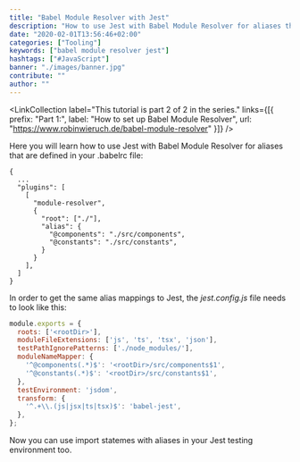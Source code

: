```yaml
---
title: "Babel Module Resolver with Jest"
description: "How to use Jest with Babel Module Resolver for aliases that are defined in your .babelrc file ..."
date: "2020-02-01T13:56:46+02:00"
categories: ["Tooling"]
keywords: ["babel module resolver jest"]
hashtags: ["#JavaScript"]
banner: "./images/banner.jpg"
contribute: ""
author: ""
---
```


<Sponsorship />

<LinkCollection label="This tutorial is part 2 of 2 in the series." links={[{ prefix: "Part 1:", label: "How to set up Babel Module Resolver", url: "https://www.robinwieruch.de/babel-module-resolver" }]} />

Here you will learn how to use Jest with Babel Module Resolver for aliases that are defined in your .babelrc file:

```javascript{}
{
  ...
  "plugins": [
    [
      "module-resolver",
      {
        "root": ["./"],
        "alias": {
          "@components": "./src/components",
          "@constants": "./src/constants",
        }
      }
    ],
  ]
}
```

In order to get the same alias mappings to Jest, the *jest.config.js* file needs to look like this:

```javascript
module.exports = {
  roots: ['<rootDir>'],
  moduleFileExtensions: ['js', 'ts', 'tsx', 'json'],
  testPathIgnorePatterns: ['./node_modules/'],
  moduleNameMapper: {
    '^@components(.*)$': '<rootDir>/src/components$1',
    '^@constants(.*)$': '<rootDir>/src/constants$1',
  },
  testEnvironment: 'jsdom',
  transform: {
    '^.+\\.(js|jsx|ts|tsx)$': 'babel-jest',
  },
};
```

Now you can use import statemes with aliases in your Jest testing environment too.